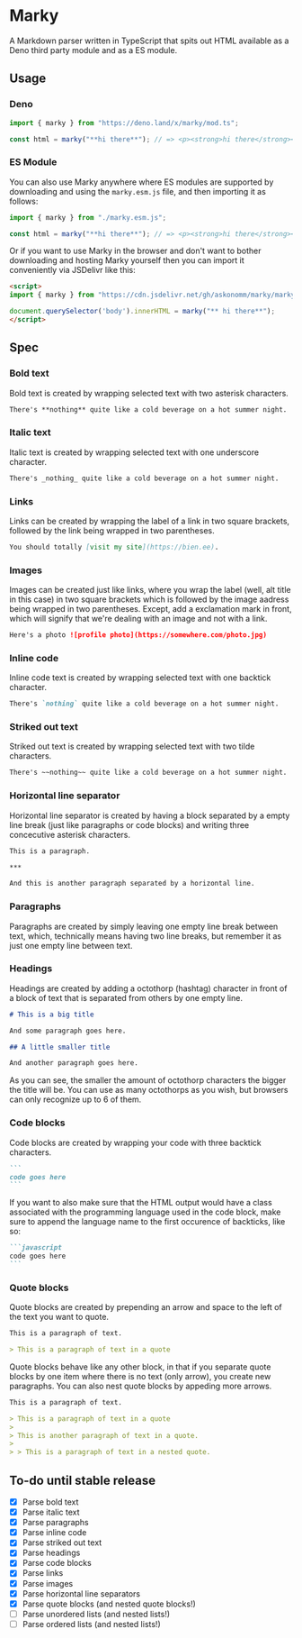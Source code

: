 # Marky

A Markdown parser written in TypeScript that spits out HTML available as a Deno third party module and as a ES module.

## Usage

### Deno 

```typescript
import { marky } from "https://deno.land/x/marky/mod.ts";

const html = marky("**hi there**"); // => <p><strong>hi there</strong></p>
```

### ES Module

You can also use Marky anywhere where ES modules are supported by downloading and using the `marky.esm.js` file, and then importing it as follows:

```javascript
import { marky } from "./marky.esm.js";

const html = marky("**hi there**"); // => <p><strong>hi there</strong></p>
```

Or if you want to use Marky in the browser and don't want to bother downloading and hosting Marky yourself then you can import it conveniently via JSDelivr like this:

```html
<script>
import { marky } from "https://cdn.jsdelivr.net/gh/askonomm/marky/marky.esm.js";

document.querySelector('body').innerHTML = marky("** hi there**");
</script>
```

## Spec

### Bold text

Bold text is created by wrapping selected text with two asterisk characters.

```markdown
There's **nothing** quite like a cold beverage on a hot summer night.
```

### Italic text

Italic text is created by wrapping selected text with one underscore character.

```markdown
There's _nothing_ quite like a cold beverage on a hot summer night.
```

### Links

Links can be created by wrapping the label of a link in two square brackets,
followed by the link being wrapped in two parentheses.

```markdown
You should totally [visit my site](https://bien.ee).
```

### Images

Images can be created just like links, where you wrap the label (well, alt title
in this case) in two square brackets which is followed by the image aadress
being wrapped in two parentheses. Except, add a exclamation mark in front, which
will signify that we're dealing with an image and not with a link.

```markdown
Here's a photo ![profile photo](https://somewhere.com/photo.jpg)
```

### Inline code

Inline code text is created by wrapping selected text with one backtick
character.

```markdown
There's `nothing` quite like a cold beverage on a hot summer night.
```

### Striked out text

Striked out text is created by wrapping selected text with two tilde characters.

```markdown
There's ~~nothing~~ quite like a cold beverage on a hot summer night.
```

### Horizontal line separator

Horizontal line separator is created by having a block separated by a empty line
break (just like paragraphs or code blocks) and writing three concecutive
asterisk characters.

```markdown
This is a paragraph.

***

And this is another paragraph separated by a horizontal line.
```

### Paragraphs

Paragraphs are created by simply leaving one empty line break between text,
which, technically means having two line breaks, but remember it as just one
empty line between text.

### Headings

Headings are created by adding a octothorp (hashtag) character in front of a
block of text that is separated from others by one empty line.

```markdown
# This is a big title

And some paragraph goes here.

## A little smaller title

And another paragraph goes here.
```

As you can see, the smaller the amount of octothorp characters the bigger the
title will be. You can use as many octothorps as you wish, but browsers can only
recognize up to 6 of them.

### Code blocks

Code blocks are created by wrapping your code with three backtick characters.

````markdown
```
code goes here
```
````

If you want to also make sure that the HTML output would have a class associated
with the programming language used in the code block, make sure to append the
language name to the first occurence of backticks, like so:

````markdown
```javascript
code goes here
```
````

### Quote blocks

Quote blocks are created by prepending an arrow and space to the left of the text you want to quote.

```markdown
This is a paragraph of text.

> This is a paragraph of text in a quote
```

Quote blocks behave like any other block, in that if you separate quote blocks by one item where there is no text (only arrow), you create new paragraphs. You can also nest quote blocks by appeding more arrows.

```markdown
This is a paragraph of text.

> This is a paragraph of text in a quote
>
> This is another paragraph of text in a quote.
>
> > This is a paragraph of text in a nested quote.
```

## To-do until stable release

- [x] Parse bold text
- [x] Parse italic text
- [x] Parse paragraphs
- [x] Parse inline code
- [x] Parse striked out text
- [x] Parse headings
- [x] Parse code blocks
- [x] Parse links
- [x] Parse images
- [x] Parse horizontal line separators
- [x] Parse quote blocks (and nested quote blocks!)
- [ ] Parse unordered lists (and nested lists!)
- [ ] Parse ordered lists (and nested lists!)
